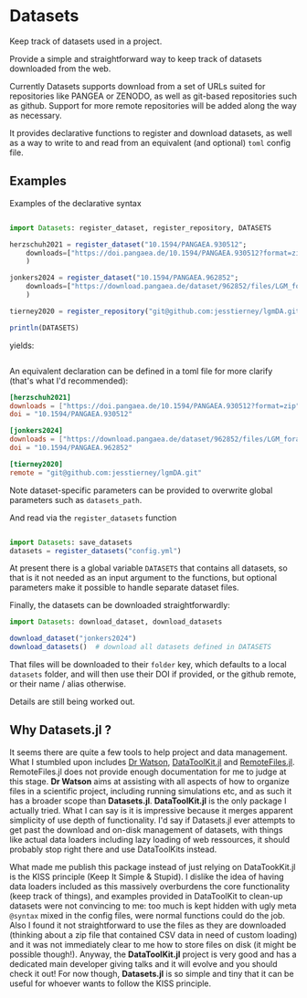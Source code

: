 # Datasets

Keep track of datasets used in a project.

Provide a simple and straightforward way to keep track of datasets downloaded from the web.

Currently Datasets supports download from a set of URLs suited for repositories like PANGEA or ZENODO, as well as git-based repositories such as github. Support for more remote repositories will be added along the way as necessary.

It provides declarative functions to register and download datasets, as well as a way to write to and read from an equivalent (and optional) `toml` config file.

## Examples

Examples of the declarative syntax
```julia

import Datasets: register_dataset, register_repository, DATASETS

herzschuh2021 = register_dataset("10.1594/PANGAEA.930512";
    downloads=["https://doi.pangaea.de/10.1594/PANGAEA.930512?format=zip"],
    )

jonkers2024 = register_dataset("10.1594/PANGAEA.962852";
    downloads=["https://download.pangaea.de/dataset/962852/files/LGM_foraminifera_assemblages_20240110.csv"],
    )

tierney2020 = register_repository("git@github.com:jesstierney/lgmDA.git")

println(DATASETS)
```
yields:
```julia
```

An equivalent declaration can be defined in a toml file for more clarify (that's what I'd recommended):

```toml
[herzschuh2021]
downloads = ["https://doi.pangaea.de/10.1594/PANGAEA.930512?format=zip"]
doi = "10.1594/PANGAEA.930512"

[jonkers2024]
downloads = ["https://download.pangaea.de/dataset/962852/files/LGM_foraminifera_assemblages_20240110.csv"]
doi = "10.1594/PANGAEA.962852"

[tierney2020]
remote = "git@github.com:jesstierney/lgmDA.git"
```

Note dataset-specific parameters can be provided to overwrite global parameters such as `datasets_path`.

And read via the `register_datasets` function

```julia

import Datasets: save_datasets
datasets = register_datasets("config.yml")
```

At present there is a global variable `DATASETS` that contains all datasets,
so that is it not needed as an input argument to the functions, but
optional parameters make it possible to handle separate dataset files.

Finally, the datasets can be downloaded straightforwardly:

```julia
import Datasets: download_dataset, download_datasets

download_dataset("jonkers2024")
download_datasets()  # download all datasets defined in DATASETS
```

That files will be downloaded to their `folder` key, which defaults to a local `datasets` folder,
and will then use their DOI if provided, or the github remote, or their name / alias otherwise.

Details are still being worked out.


## Why Datasets.jl ?

It seems there are quite a few tools to help project and data management. What I stumbled upon includes [Dr Watson](https://juliadynamics.github.io/DrWatson.jl/dev/), [DataToolKit.jl](https://discourse.julialang.org/t/ann-datatoolkit-jl-reproducible-flexible-and-convenient-data-management/104757) and [RemoteFiles.jl](https://github.com/helgee/RemoteFiles.jl). RemoteFiles.jl does not provide enough documentation for me to judge at this stage. **Dr Watson** aims at assisting with all aspects of how to organize files in a scientific project, including running simulations etc, and as such it has a broader scope than **Datasets.jl**. **DataToolKit.jl** is the only package I actually tried. What I can say is it is impressive because it merges apparent simplicity of use depth of functionality. I'd say if Datasets.jl ever attempts to get past the download and on-disk management of datasets, with things like actual data loaders including lazy loading of web ressources, it should probably stop right there and use DataToolKits instead.

What made me publish this package instead of just relying on DataTookKit.jl is the KISS principle (Keep It Simple & Stupid). I dislike the idea of having data loaders included as this massively overburdens the core functionality (keep track of things), and examples provided in DataToolKit to clean-up datasets were not convincing to me: too much is kept hidden with ugly meta `@syntax` mixed in the config files, were normal functions could do the job. Also I found it not straightforward to use the files as they are downloaded (thinking about a zip file that contained CSV data in need of custom loading) and it was not immediately clear to me how to store files on disk (it might be possible though!). Anyway, the **DataToolKit.jl** project is very good and has a dedicated main developer giving talks and it will evolve and you should check it out! For now though, **Datasets.jl** is so simple and tiny that it can be useful for whoever wants to follow the KISS principle.